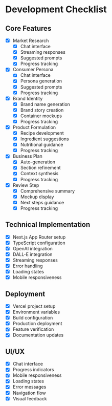# Development Checklist

## Core Features
- [x] Market Research
  - [x] Chat interface
  - [x] Streaming responses
  - [x] Suggested prompts
  - [x] Progress tracking

- [x] Consumer Persona
  - [x] Chat interface
  - [x] Persona generation
  - [x] Suggested prompts
  - [x] Progress tracking

- [x] Brand Identity
  - [x] Brand name generation
  - [x] Brand story creation
  - [x] Container mockups
  - [x] Progress tracking

- [x] Product Formulation
  - [x] Recipe development
  - [x] Ingredient suggestions
  - [x] Nutritional guidance
  - [x] Progress tracking

- [x] Business Plan
  - [x] Auto-generation
  - [x] Section refinement
  - [x] Context synthesis
  - [x] Progress tracking

- [x] Review Step
  - [x] Comprehensive summary
  - [x] Mockup display
  - [x] Next steps guidance
  - [x] Progress tracking

## Technical Implementation
- [x] Next.js App Router setup
- [x] TypeScript configuration
- [x] OpenAI integration
- [x] DALL-E integration
- [x] Streaming responses
- [x] Error handling
- [x] Loading states
- [x] Mobile responsiveness

## Deployment
- [x] Vercel project setup
- [x] Environment variables
- [x] Build configuration
- [x] Production deployment
- [x] Feature verification
- [x] Documentation updates

## UI/UX
- [x] Chat interface
- [x] Progress indicators
- [x] Mobile responsiveness
- [x] Loading states
- [x] Error messages
- [x] Navigation flow
- [x] Visual feedback
